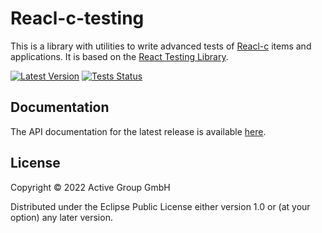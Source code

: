 # Reacl-c-testing

This is a library with utilities to write advanced tests of [Reacl-c](https://github.com/active-group/reacl-c) items and applications.
It is based on the [React Testing Library](https://testing-library.com/docs/react-testing-library/intro/).

[![Latest Version](https://img.shields.io/clojars/v/de.active-group/reacl-c-testing.svg)](https://clojars.org/de.active-group/reacl-c-testing)
[![Tests Status](https://github.com/active-group/reacl-c-testing/workflows/Tests/badge.svg)](https://github.com/active-group/reacl-c-testing/actions)

## Documentation

The API documentation for the latest release is available [here](https://cljdoc.xyz/d/de.active-group/reacl-c-testing/CURRENT).

## License

Copyright © 2022 Active Group GmbH

Distributed under the Eclipse Public License either version 1.0 or (at
your option) any later version.
